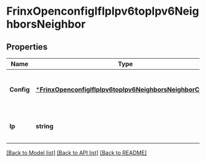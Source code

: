 # FrinxOpenconfigIfIpIpv6topIpv6NeighborsNeighbor

## Properties
Name | Type | Description | Notes
------------ | ------------- | ------------- | -------------
**Config** | [***FrinxOpenconfigIfIpIpv6topIpv6NeighborsNeighborConfig**](frinx.openconfig.if.ip.ipv6top.ipv6.neighbors.neighbor.Config.md) | Optional[Configuration data for each IPv6 address on the interface] REF:Optional.empty | [optional] [default to null]
**Ip** | **string** | Optional[References the configured IP neighbor address] REF:Optional.empty | [optional] [default to null]

[[Back to Model list]](../README.md#documentation-for-models) [[Back to API list]](../README.md#documentation-for-api-endpoints) [[Back to README]](../README.md)


